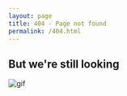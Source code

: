 ```yaml
---
layout: page
title: 404 - Page not found
permalink: /404.html
---
```


## But we're still looking

![gif](http://i.giphy.com/NATnvQJH6EqDC.gif)
